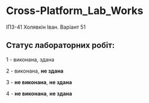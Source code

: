 # Cross-Platform_Lab_Works
ІПЗ-41 Холявкін Іван. Варіант 51

## Статус лабораторних робіт:
<p>1 - виконана, здана </p>
<p>2 - виконана, <strong>не здана</strong> </p>
<p>3 - <strong>не виконана</strong>, <strong>не здана</strong> </p>
<p>4 - <strong>не виконана</strong>, <strong>не здана</strong> </p>
